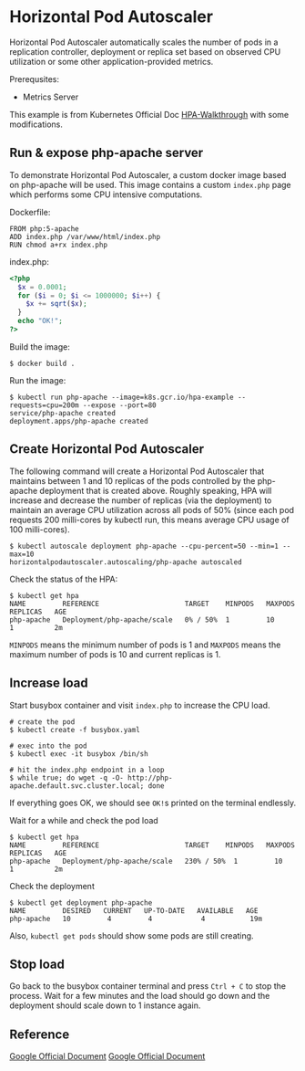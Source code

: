 # Horizontal Pod Autoscaler

Horizontal Pod Autoscaler automatically scales the number of pods in a replication controller, deployment or replica set based on observed CPU utilization or some other application-provided metrics. 

Prerequsites: 

- Metrics Server

This example is from Kubernetes Official Doc [HPA-Walkthrough](https://kubernetes.io/docs/tasks/run-application/horizontal-pod-autoscale-walkthrough/) with some modifications.

## Run & expose php-apache server

To demonstrate Horizontal Pod Autoscaler, a custom docker image based on php-apache will be used. This image contains a custom `index.php` page which performs some CPU intensive computations.

Dockerfile:
```shell
FROM php:5-apache
ADD index.php /var/www/html/index.php
RUN chmod a+rx index.php
```

index.php:
```php
<?php
  $x = 0.0001;
  for ($i = 0; $i <= 1000000; $i++) {
    $x += sqrt($x);
  }
  echo "OK!";
?>
```

Build the image:
```shell
$ docker build .
```

Run the image:
```shell
$ kubectl run php-apache --image=k8s.gcr.io/hpa-example --requests=cpu=200m --expose --port=80
service/php-apache created
deployment.apps/php-apache created
```

## Create Horizontal Pod Autoscaler

The following command will create a Horizontal Pod Autoscaler that maintains between 1 and 10 replicas of the pods controlled by the php-apache deployment that is created above. Roughly speaking, HPA will increase and decrease the number of replicas (via the deployment) to maintain an average CPU utilization across all pods of 50% (since each pod requests 200 milli-cores by kubectl run, this means average CPU usage of 100 milli-cores).

```shell
$ kubectl autoscale deployment php-apache --cpu-percent=50 --min=1 --max=10
horizontalpodautoscaler.autoscaling/php-apache autoscaled
```

Check the status of the HPA:

```shell
$ kubectl get hpa
NAME         REFERENCE                     TARGET    MINPODS   MAXPODS   REPLICAS   AGE
php-apache   Deployment/php-apache/scale   0% / 50%  1         10        1          2m
```
`MINPODS` means the minimum number of pods is 1 and `MAXPODS` means the maximum number of pods is 10 and current replicas is 1.

## Increase load

Start busybox container and visit `index.php` to increase the CPU load.

```shell
# create the pod
$ kubectl create -f busybox.yaml

# exec into the pod
$ kubectl exec -it busybox /bin/sh

# hit the index.php endpoint in a loop
$ while true; do wget -q -O- http://php-apache.default.svc.cluster.local; done
```
If everything goes OK, we should see `OK!`s printed on the terminal endlessly.

Wait for a while and check the pod load
```shell
$ kubectl get hpa
NAME         REFERENCE                     TARGET    MINPODS   MAXPODS   REPLICAS   AGE
php-apache   Deployment/php-apache/scale   230% / 50%  1         10        1          2m
```

Check the deployment
```shell
$ kubectl get deployment php-apache
NAME         DESIRED   CURRENT   UP-TO-DATE   AVAILABLE   AGE
php-apache   10         4         4            4           19m
```
Also, `kubectl get pods` should show some pods are still creating.

## Stop load

Go back to the busybox container terminal and press `Ctrl + C` to stop the process. Wait for a few minutes and the load should go down and the deployment should scale down to 1 instance again.

## Reference

[Google Official Document](https://kubernetes.io/docs/tasks/run-application/horizontal-pod-autoscale-walkthrough/)
[Google Official Document](https://kubernetes.io/docs/tasks/run-application/horizontal-pod-autoscale/)